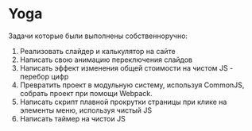 # Yoga
Задачи которые были выполнены собственноручно:
1. Реализовать слайдер и калькулятор на сайте
2. Написать свою анимацию переключения слайдов
3. Написать эффект изменения общей стоимости на чистом JS - перебор цифр
4. Превратить проект в модульную систему, используя CommonJS, собрать проект при помощи Webpack.
5. Написать скрипт плавной прокрутки страницы при клике на элементы меню, используя чистый JS
6. Написать таймер на чистои JS
